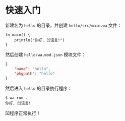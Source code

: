 # 快速入门

新建名为 `hello` 的目录，并创建 `hello/src/main.wa` 文件：

```wa
fn main() {
	println("你好, 凹语言!")
}
```

然后创建 `hello/wa.mod.json` 模块文件：

```json
{
	"name": "hello",
	"pkgpath": "hello"
}
```

然后进入 `hello` 的目录执行程序：

```
$ wa run .
你好, 凹语言!
```

凹程序正常执行！

